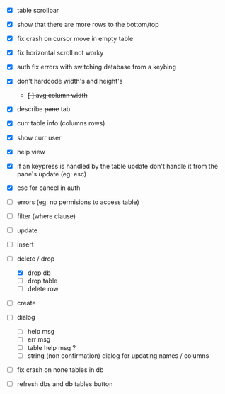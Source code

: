 -   [x] table scrollbar
-   [x] show that there are more rows to the bottom/top
-   [x] fix crash on cursor move in empty table
-   [x] fix horizontal scroll not worky
-   [x] auth fix errors with switching database from a keybing
-   [x] don't hardcode width's and height's
    -   ~~[ ] avg column width~~
-   [x] describe ~~pane~~ tab
-   [x] curr table info (columns rows)
-   [x] show curr user
-   [x] help view
-   [x] if an keypress is handled by the table update don't handle it from the pane's update (eg: esc)
-   [x] esc for cancel in auth

-   [ ] errors (eg: no permisions to access table)

-   [ ] filter (where clause)
-   [ ] update
-   [ ] insert
-   [ ] delete / drop
    -   [x] drop db
    -   [ ] drop table
    -   [ ] delete row
-   [ ] create

-   [ ] dialog
    -   [ ] help msg
    -   [ ] err msg
    -   [ ] table help msg ?
    -   [ ] string (non confirmation) dialog for updating names / columns

-   [ ] fix crash on none tables in db
-   [ ] refresh dbs and db tables button

